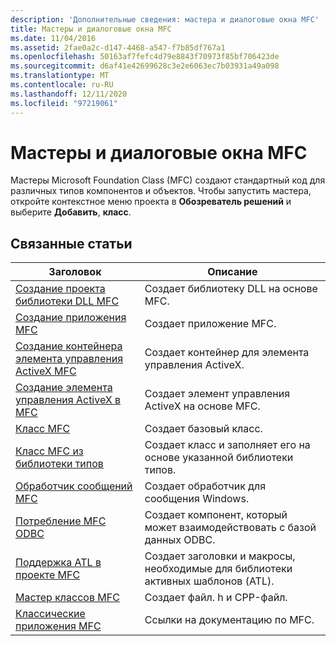 ```yaml
---
description: 'Дополнительные сведения: мастера и диалоговые окна MFC'
title: Мастеры и диалоговые окна MFC
ms.date: 11/04/2016
ms.assetid: 2fae0a2c-d147-4468-a547-f7b85df767a1
ms.openlocfilehash: 50163af7fefc4d79e8843f70973f85bf706423de
ms.sourcegitcommit: d6af41e42699628c3e2e6063ec7b03931a49a098
ms.translationtype: MT
ms.contentlocale: ru-RU
ms.lasthandoff: 12/11/2020
ms.locfileid: "97219061"
---
```

# <a name="mfc-wizards-and-dialog-boxes"></a>Мастеры и диалоговые окна MFC

Мастеры Microsoft Foundation Class (MFC) создают стандартный код для различных типов компонентов и объектов. Чтобы запустить мастера, откройте контекстное меню проекта в **Обозреватель решений** и выберите **Добавить**, **класс**.

## <a name="related-articles"></a>Связанные статьи

|Заголовок|Описание|
|-----------|-----------------|
|[Создание проекта библиотеки DLL MFC](../../mfc/reference/creating-an-mfc-dll-project.md)|Создает библиотеку DLL на основе MFC.|
|[Создание приложения MFC](../../mfc/reference/creating-an-mfc-application.md)|Создает приложение MFC.|
|[Создание контейнера элемента управления ActiveX MFC](../../mfc/reference/creating-an-mfc-activex-control-container.md)|Создает контейнер для элемента управления ActiveX.|
|[Создание элемента управления ActiveX в MFC](../../mfc/reference/creating-an-mfc-activex-control.md)|Создает элемент управления ActiveX на основе MFC.|
|[Класс MFC](../../mfc/reference/adding-an-mfc-class.md)|Создает базовый класс.|
|[Класс MFC из библиотеки типов](../../mfc/reference/adding-an-mfc-class-from-a-type-library.md)|Создает класс и заполняет его на основе указанной библиотеки типов.|
|[Обработчик сообщений MFC](../../mfc/reference/adding-an-mfc-message-handler.md)|Создает обработчик для сообщения Windows.|
|[Потребление MFC ODBC](../../mfc/reference/adding-an-mfc-odbc-consumer.md)|Создает компонент, который может взаимодействовать с базой данных ODBC.|
|[Поддержка ATL в проекте MFC](../../mfc/reference/adding-atl-support-to-your-mfc-project.md)|Создает заголовки и макросы, необходимые для библиотеки активных шаблонов (ATL).|
|[Мастер классов MFC](../../mfc/reference/mfc-class-wizard.md)|Создает файл. h и CPP-файл.|
|[Классические приложения MFC](../../mfc/mfc-desktop-applications.md)|Ссылки на документацию по MFC.|
